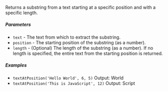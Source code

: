 Returns a substring from a text starting at a specific position and with a specific length.

##### Parameters
* `text` - The text from which to extract the substring.
* `position` - The starting position of the substring (as a number).
* `length` - (Optional) The length of the substring (as a number). If no length is specified, the entire text from the starting position is returned.

##### Examples
* `textAtPosition('Hello World', 6, 5)` Output: World
* `textAtPosition('This is JavaScript', 12)` Output: Script
